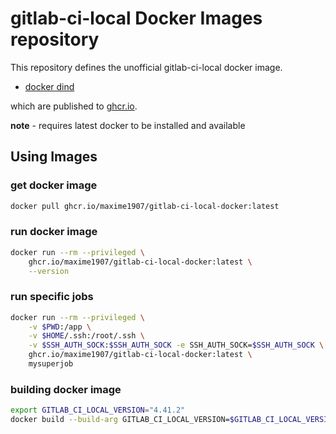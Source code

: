 # gitlab-ci-local Docker Images repository

This repository defines the unofficial gitlab-ci-local docker image.

* [docker dind](docker/dind)

which are published to [ghcr.io](https://github.com/maxime1907/gitlab-ci-local-docker/pkgs/container/gitlab-ci-local-docker).


__note__ - requires latest docker to be installed and available

## Using Images

### get docker image

```bash
docker pull ghcr.io/maxime1907/gitlab-ci-local-docker:latest
```

### run docker image

```bash
docker run --rm --privileged \
	ghcr.io/maxime1907/gitlab-ci-local-docker:latest \
	--version
```

### run specific jobs
```bash
docker run --rm --privileged \
	-v $PWD:/app \
	-v $HOME/.ssh:/root/.ssh \
	-v $SSH_AUTH_SOCK:$SSH_AUTH_SOCK -e SSH_AUTH_SOCK=$SSH_AUTH_SOCK \
	ghcr.io/maxime1907/gitlab-ci-local-docker:latest \
	mysuperjob
```

### building docker image

```bash
export GITLAB_CI_LOCAL_VERSION="4.41.2"
docker build --build-arg GITLAB_CI_LOCAL_VERSION=$GITLAB_CI_LOCAL_VERSION -t gitlab-ci-local-docker:$GITLAB_CI_LOCAL_VERSION docker/dind
```
